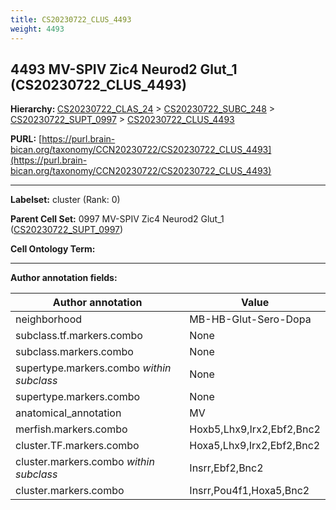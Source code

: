 ```yaml
---
title: CS20230722_CLUS_4493
weight: 4493
---
```

## 4493 MV-SPIV Zic4 Neurod2 Glut_1 (CS20230722_CLUS_4493)
<b>Hierarchy: </b>
[CS20230722_CLAS_24](../CS20230722_CLAS_24) >
[CS20230722_SUBC_248](../CS20230722_SUBC_248) >
[CS20230722_SUPT_0997](../CS20230722_SUPT_0997) >
[CS20230722_CLUS_4493](../CS20230722_CLUS_4493)

**PURL:** [https://purl.brain-bican.org/taxonomy/CCN20230722/CS20230722_CLUS_4493](https://purl.brain-bican.org/taxonomy/CCN20230722/CS20230722_CLUS_4493)

---


**Labelset:** cluster (Rank: 0)

**Parent Cell Set:** 0997 MV-SPIV Zic4 Neurod2 Glut_1 ([CS20230722_SUPT_0997](../CS20230722_SUPT_0997))



**Cell Ontology Term:** 

[MARKER GENES.]: #


---

[TRANSFERRED ANNOTATIONS.]: #


[AUTHOR ANNOTATION FIELDS.]: #


**Author annotation fields:**

| Author annotation | Value |
|-------------------|-------|
|neighborhood|MB-HB-Glut-Sero-Dopa|
|subclass.tf.markers.combo|None|
|subclass.markers.combo|None|
|supertype.markers.combo _within subclass_|None|
|supertype.markers.combo|None|
|anatomical_annotation|MV|
|merfish.markers.combo|Hoxb5,Lhx9,Irx2,Ebf2,Bnc2|
|cluster.TF.markers.combo|Hoxa5,Lhx9,Irx2,Ebf2,Bnc2|
|cluster.markers.combo _within subclass_|Insrr,Ebf2,Bnc2|
|cluster.markers.combo|Insrr,Pou4f1,Hoxa5,Bnc2|
